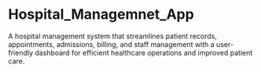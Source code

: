 # Hospital_Managemnet_App
A hospital management system that streamlines patient records, appointments, admissions, billing, and staff management with a user-friendly dashboard for efficient healthcare operations and improved patient care.
